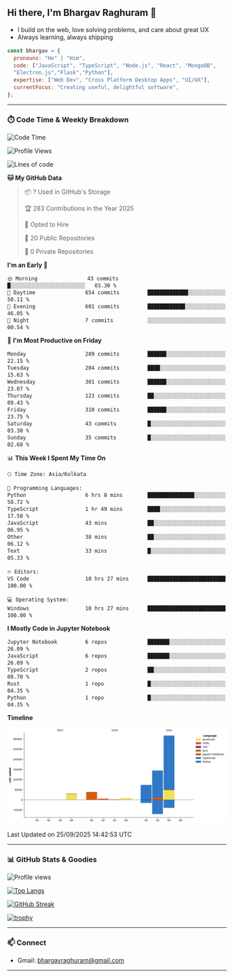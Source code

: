 ## Hi there, I'm Bhargav Raghuram 👋

- I build on the web, love solving problems, and care about great UX
- Always learning, always shipping

```js
const bhargav = {
  pronouns: "He" | "Him",
  code: ["JavaScript", "TypeScript", "Node.js", "React", "MongoDB",
  "Electron.js","Flask","Python"],
  expertise: ["Web Dev", "Cross Platform Desktop Apps", "UI/UX"],
  currentFocus: "Creating useful, delightful software",
};
```

---

### ⏱️ Code Time & Weekly Breakdown
<!--START_SECTION:waka-->
![Code Time](http://img.shields.io/badge/Code%20Time-46%20hrs%2059%20mins-blue)

![Profile Views](http://img.shields.io/badge/Profile%20Views-94-blue)

![Lines of code](https://img.shields.io/badge/From%20Hello%20World%20I%27ve%20Written-616.2%20thousand%20lines%20of%20code-blue)

**🐱 My GitHub Data** 

> 📦 ? Used in GitHub's Storage 
 > 
> 🏆 283 Contributions in the Year 2025
 > 
> 💼 Opted to Hire
 > 
> 📜 20 Public Repositories 
 > 
> 🔑 0 Private Repositories 
 > 
**I'm an Early 🐤** 

```text
🌞 Morning                43 commits          █░░░░░░░░░░░░░░░░░░░░░░░░   03.30 % 
🌆 Daytime                654 commits         █████████████░░░░░░░░░░░░   50.11 % 
🌃 Evening                601 commits         ████████████░░░░░░░░░░░░░   46.05 % 
🌙 Night                  7 commits           ░░░░░░░░░░░░░░░░░░░░░░░░░   00.54 % 
```
📅 **I'm Most Productive on Friday** 

```text
Monday                   289 commits         ██████░░░░░░░░░░░░░░░░░░░   22.15 % 
Tuesday                  204 commits         ████░░░░░░░░░░░░░░░░░░░░░   15.63 % 
Wednesday                301 commits         ██████░░░░░░░░░░░░░░░░░░░   23.07 % 
Thursday                 123 commits         ██░░░░░░░░░░░░░░░░░░░░░░░   09.43 % 
Friday                   310 commits         ██████░░░░░░░░░░░░░░░░░░░   23.75 % 
Saturday                 43 commits          █░░░░░░░░░░░░░░░░░░░░░░░░   03.30 % 
Sunday                   35 commits          █░░░░░░░░░░░░░░░░░░░░░░░░   02.68 % 
```


📊 **This Week I Spent My Time On** 

```text
🕑︎ Time Zone: Asia/Kolkata

💬 Programming Languages: 
Python                   6 hrs 8 mins        ███████████████░░░░░░░░░░   58.72 % 
TypeScript               1 hr 49 mins        ████░░░░░░░░░░░░░░░░░░░░░   17.50 % 
JavaScript               43 mins             ██░░░░░░░░░░░░░░░░░░░░░░░   06.95 % 
Other                    38 mins             ██░░░░░░░░░░░░░░░░░░░░░░░   06.12 % 
Text                     33 mins             █░░░░░░░░░░░░░░░░░░░░░░░░   05.33 % 

🔥 Editors: 
VS Code                  10 hrs 27 mins      █████████████████████████   100.00 % 

💻 Operating System: 
Windows                  10 hrs 27 mins      █████████████████████████   100.00 % 
```

**I Mostly Code in Jupyter Notebook** 

```text
Jupyter Notebook         6 repos             ███████░░░░░░░░░░░░░░░░░░   26.09 % 
JavaScript               6 repos             ███████░░░░░░░░░░░░░░░░░░   26.09 % 
TypeScript               2 repos             ██░░░░░░░░░░░░░░░░░░░░░░░   08.70 % 
Rust                     1 repo              █░░░░░░░░░░░░░░░░░░░░░░░░   04.35 % 
Python                   1 repo              █░░░░░░░░░░░░░░░░░░░░░░░░   04.35 % 
```



**Timeline**

![Lines of Code chart](https://raw.githubusercontent.com/BhargavRaghuram/BhargavRaghuram/master/assets/bar_graph.png)


 Last Updated on 25/09/2025 14:42:53 UTC
<!--END_SECTION:waka-->

---

### 📊 GitHub Stats & Goodies

![Profile views](https://komarev.com/ghpvc/?username=BhargavRaghuram)

[![Top Langs](https://github-readme-stats.vercel.app/api/top-langs/?username=BhargavRaghuram&layout=compact)](https://github.com/anuraghazra/github-readme-stats)

[![GitHub Streak](https://streak-stats.demolab.com?user=BhargavRaghuram)](https://github.com/DenverCoder1/github-readme-streak-stats)

[![trophy](https://github-profile-trophy.vercel.app/?username=BhargavRaghuram&theme=algolia&no-frame=true&column=4)](https://github.com/ryo-ma/github-profile-trophy)

---

### 📫 Connect
- Gmail: bhargavraghuram@gmail.com

---



